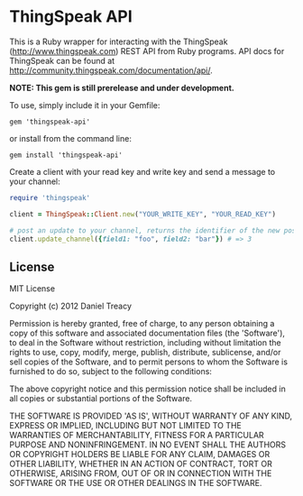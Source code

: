 ThingSpeak API
==============

This is a Ruby wrapper for interacting with the ThingSpeak (http://www.thingspeak.com) REST API from Ruby programs.
API docs for ThingSpeak can be found at http://community.thingspeak.com/documentation/api/.

**NOTE: This gem is still prerelease and under development.**

To use, simply include it in your Gemfile:

    gem 'thingspeak-api'

or install from the command line:

    gem install 'thingspeak-api'

Create a client with your read key and write key and send a message to your channel:

```ruby
require 'thingspeak'

client = ThingSpeak::Client.new("YOUR_WRITE_KEY", "YOUR_READ_KEY")

# post an update to your channel, returns the identifier of the new post if successful
client.update_channel({field1: "foo", field2: "bar"}) # => 3

```


License
-------

MIT License

Copyright (c) 2012 Daniel Treacy

Permission is hereby granted, free of charge, to any person obtaining
a copy of this software and associated documentation files (the
'Software'), to deal in the Software without restriction, including
without limitation the rights to use, copy, modify, merge, publish,
distribute, sublicense, and/or sell copies of the Software, and to
permit persons to whom the Software is furnished to do so, subject to
the following conditions:

The above copyright notice and this permission notice shall be
included in all copies or substantial portions of the Software.

THE SOFTWARE IS PROVIDED 'AS IS', WITHOUT WARRANTY OF ANY KIND,
EXPRESS OR IMPLIED, INCLUDING BUT NOT LIMITED TO THE WARRANTIES OF
MERCHANTABILITY, FITNESS FOR A PARTICULAR PURPOSE AND NONINFRINGEMENT.
IN NO EVENT SHALL THE AUTHORS OR COPYRIGHT HOLDERS BE LIABLE FOR ANY
CLAIM, DAMAGES OR OTHER LIABILITY, WHETHER IN AN ACTION OF CONTRACT,
TORT OR OTHERWISE, ARISING FROM, OUT OF OR IN CONNECTION WITH THE
SOFTWARE OR THE USE OR OTHER DEALINGS IN THE SOFTWARE.
